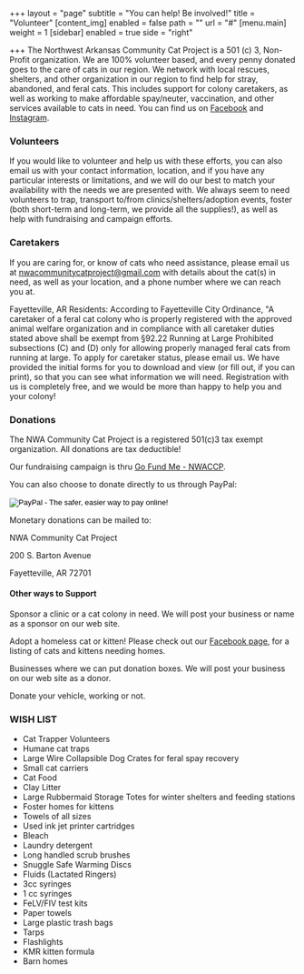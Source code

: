 +++
layout = "page"
subtitle = "You can help! Be involved!"
title = "Volunteer"
[content_img]
enabled = false
path = ""
url = "#"
[menu.main]
weight = 1
[sidebar]
enabled = true
side = "right"

+++
The Northwest Arkansas Community Cat Project is a 501 (c) 3, Non-Profit organization. We are 100% volunteer based, and every penny donated goes to the care of cats in our region. We network with local rescues, shelters, and other organization in our region to find help for stray, abandoned, and feral cats. This includes support for colony caretakers, as well as working to make affordable spay/neuter, vaccination, and other services available to cats in need. You can find us on [Facebook](https://www.facebook.com/nwacommunitycatproject/ "Facebook Page") and [Instagram](https://www.instagram.com/nwacommunitycatproject/ "Instagram Profile").

### Volunteers

If you would like to volunteer and help us with these efforts, you can also email us with your contact information, location, and if you have any particular interests or limitations, and we will do our best to match your availability with the needs we are presented with. We always seem to need volunteers to trap, transport to/from clinics/shelters/adoption events, foster (both short-term and long-term, we provide all the supplies!), as well as help with fundraising and campaign efforts.

### Caretakers

If you are caring for, or know of cats who need assistance, please email us at [nwacommunitycatproject@gmail.com](mailto:nwacommunitycatproject@gmail.com "Emails us at this address.") with details about the cat(s) in need, as well as your location, and a phone number where we can reach you at.

Fayetteville, AR Residents: According to Fayetteville City Ordinance, "A caretaker of a feral cat colony who is properly registered with the approved animal welfare organization and in compliance with all caretaker duties stated above shall be exempt from §92.22 Running at Large Prohibited subsections (C) and (D) only for allowing properly managed feral cats from running at large. To apply for caretaker status, please email us. We have provided the initial forms for you to download and view (or fill out, if you can print), so that you can see what information we will need. Registration with us is completely free, and we would be more than happy to help you and your colony!

### Donations

The NWA Community Cat Project is a registered 501(c)3 tax exempt organization. All donations are tax deductible!

Our fundraising campaign is thru [Go Fund Me - NWACCP](https://www.gofundme.com/f/nwacommunitycat "Go Fund me crowd-funding page.").

You can also choose to donate directly to us through PayPal:

<form action="https://www.paypal.com/cgi-bin/webscr" method="post" target="_top"><input name="cmd" type="hidden" value="_s-xclick" />

<input name="hosted_button_id" type="hidden" value="4T373C4G4KGBY" />

<input alt="PayPal - The safer, easier way to pay online!" name="submit" src="https://www.paypalobjects.com/en_US/i/btn/btn_donateCC_LG.gif" type="image" />

<img src="https://www.paypalobjects.com/en_US/i/scr/pixel.gif" alt="" width="1" height="1" border="0" />

</form>

Monetary donations can be mailed to:

NWA Community Cat Project

200 S. Barton Avenue

Fayetteville, AR 72701

#### Other ways to Support

Sponsor a clinic or a cat colony in need. We will post your business or name as a sponsor on our web site.

Adopt a homeless cat or kitten! Please check out our [Facebook page](https://www.facebook.com/nwacommunitycatproject/), for a listing of cats and kittens needing homes.

Businesses where we can put donation boxes. We will post your business on our web site as a donor.

Donate your vehicle, working or not.

### **WISH LIST**

* Cat Trapper Volunteers
* Humane cat traps
* Large Wire Collapsible Dog Crates for feral spay recovery
* Small cat carriers
* Cat Food
* Clay Litter
* Large Rubbermaid Storage Totes for winter shelters and feeding stations
* Foster homes for kittens
* Towels of all sizes
* Used ink jet printer cartridges
* Bleach
* Laundry detergent
* Long handled scrub brushes
* Snuggle Safe Warming Discs
* Fluids (Lactated Ringers)
* 3cc syringes
* 1 cc syringes
* FeLV/FIV test kits
* Paper towels
* Large plastic trash bags
* Tarps
* Flashlights
* KMR kitten formula
* Barn homes